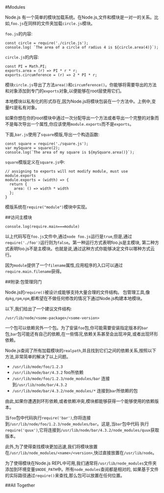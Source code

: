 #Modules

Node.js 有一个简单的模块加载系统。在Node.js,文件和模块是一对一的关系。比如,`foo.js`在同样的文件夹加载`circle.js`模块。

`foo.js`的内容:
```
const circle = require('./circle.js');
console.log( `The area of a circle of radius 4 is ${circle.area(4)}`);

```

`circle.js`的内容:

```
const PI = Math.PI;
exports.area = (r) => PI * r * r;
exports.circumference = (r) => 2 * PI * r;

```

模块`circle.js`导出了方法`area()`和`circumference()`。你能够将需要导出的方法和对象添加到专门的`exports`对象,以便能够在root层使用它们。

本地模块以私有化的形式存在,因为Node.js将模块包装在一个方法中。上例中,变量`PI`是私有对象。

如果你想在你的root模块中通过一次分配导出一个方法或者导出一个完整的对象而不是每次导出一个属性,你应该使用`module.exports`而不是`exports`。


下面,`bar.js`使用了`square`模版,导出一个构造函数:

```
const square = require('./square.js');
var mySquare = square(2);
console.log(`The area of my square is ${mySquare.area()}`);

```

`square`模版定义在`square.js`中:

```
// assigning to exports will not modify module, must use module.exports
module.exports = (width) => {
  return {
    area: () => width * width
  };
}

```

模版系统在`require("module")`模块中实现。


##访问主模块

```
console.log(require.main===module)

```
以上代码写在`foo.js`文件中,通过`node foo.js`运行是`true`,但是,通过`require('./foo')`运行则为`false`。第一种运行方式表明foo.js是主模块,
第二种方式表明foo.js不是主模块。也就是说,通过这种方式你能够决定文件以哪种方式云行。

因为`module`提供了一个`filename`属性,应用程序的入口可以通过`require.main.filename`获得。


##附录:包管理窍门

Node.js的`require()`被设计成能够支持大量合理的文件结构。
包管理工具,像`dpkg`,`rpm`,`npm`,都希望在不做任何修改的情况下通过Node.js构建本地模块。

以下,我们给出了一个建议文件结构:

`/usr/lib/node/<some-package>/<some-version>`

一个包可以依赖另外一个包。为了安装`foo`包,你可能需要安装指定版本的`bar`包,`bar`包可能还有自己的依赖,在一些情况,依赖关系甚至会出现冲突,或者出现环形依赖。


Node.js查阅了所有加载模块的`realpath`,并且找到它们之间的依赖关系,按照以下方法,非常简单的解决了以上问题。

- `/usr/lib/mode/foo/1.2.3`
- `/usr/lib/mode/bar/4.3.2` foo所依赖
- `/usr/lib/mode/foo/1.2.3/node_modules/bar` 连接到`/usr/lib/node/bar/4.3.2`
- `/usr/lib/mode/bar/4.3.2/node_modules/*` 连接到`bar`所依赖的包

由此,如果你遭遇到环形依赖,或者依赖冲突,模块都能够获得一个能够使用的依赖版本。

当`foo`包中代码执行`require('bar')`,你将连接到`/usr/lib/node/foo/1.2.3/node_modules/bar`。这是,当`bar`包中代码
执行`require('quux')`,它将连接到`/usr/lib/node/bar/4.3.2/node_modules/quux`获取版本。

此外,为了使得查找模块更加迅速,我们将模块放置在`/usr/lib/node_modules/<name>/<version>`,快过直接放置在`/usr/lib/node`。

为了使得模块在Node.js REPL中可用,我们通常将`/usr/lib/node_modules`文件夹添加到环境变量`$NODE_PATH`中。所有`node_modules`查阅都是相对的,
如果基于文件的实际路径通过`require()`来查找,那么包可以放置在任何位置。

##All Together










